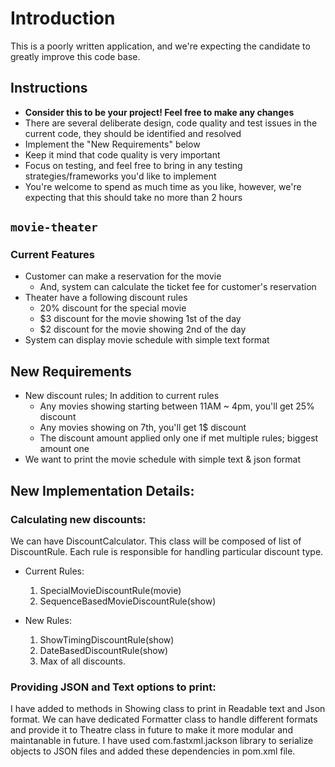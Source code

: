 # Introduction

This is a poorly written application, and we're expecting the candidate to greatly improve this code base.

## Instructions
* **Consider this to be your project! Feel free to make any changes**
* There are several deliberate design, code quality and test issues in the current code, they should be identified and resolved
* Implement the "New Requirements" below
* Keep it mind that code quality is very important
* Focus on testing, and feel free to bring in any testing strategies/frameworks you'd like to implement
* You're welcome to spend as much time as you like, however, we're expecting that this should take no more than 2 hours

## `movie-theater`

### Current Features
* Customer can make a reservation for the movie
  * And, system can calculate the ticket fee for customer's reservation
* Theater have a following discount rules
  * 20% discount for the special movie
  * $3 discount for the movie showing 1st of the day
  * $2 discount for the movie showing 2nd of the day
* System can display movie schedule with simple text format

## New Requirements
* New discount rules; In addition to current rules
  * Any movies showing starting between 11AM ~ 4pm, you'll get 25% discount
  * Any movies showing on 7th, you'll get 1$ discount
  * The discount amount applied only one if met multiple rules; biggest amount one
* We want to print the movie schedule with simple text & json format

## New Implementation Details:
### Calculating new discounts:
We can have DiscountCalculator.
This class will be composed of list of DiscountRule. Each rule is responsible for handling particular discount type. 
* Current Rules:
    1. SpecialMovieDiscountRule(movie)
    2. SequenceBasedMovieDiscountRule(show)

* New Rules:
    1. ShowTimingDiscountRule(show)
    2. DateBasedDiscountRule(show)
    3. Max of all discounts. 
    
### Providing JSON and Text options to print:
 I have added to methods in Showing class to print in Readable text and Json format. We can have dedicated Formatter class to handle different formats and provide it to Theatre class in future to make it more modular and maintanable in future. I have used com.fastxml.jackson library to serialize objects to JSON files and added these dependencies in pom.xml file. 
    
